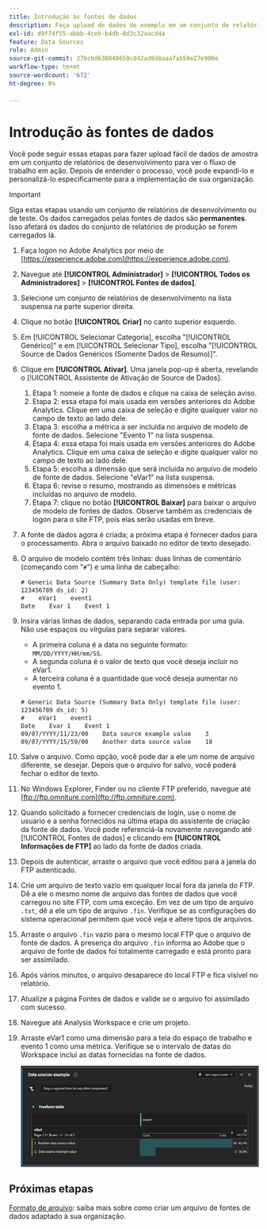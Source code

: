 ```yaml
---
title: Introdução às fontes de dados
description: Faça upload de dados de exemplo em um conjunto de relatórios de desenvolvimento.
exl-id: d9f74f55-abbb-4ceb-b4db-8d3c32aacd4a
feature: Data Sources
role: Admin
source-git-commit: 27bcbd638848650c842ad8d8aaa7ab59e27e900e
workflow-type: tm+mt
source-wordcount: '672'
ht-degree: 0%

---
```


# Introdução às fontes de dados

Você pode seguir essas etapas para fazer upload fácil de dados de amostra em um conjunto de relatórios de desenvolvimento para ver o fluxo de trabalho em ação. Depois de entender o processo, você pode expandi-lo e personalizá-lo especificamente para a implementação de sua organização.

>[!IMPORTANT]
>
>Siga estas etapas usando um conjunto de relatórios de desenvolvimento ou de teste. Os dados carregados pelas fontes de dados são **permanentes**. Isso afetará os dados do conjunto de relatórios de produção se forem carregados lá.

1. Faça logon no Adobe Analytics por meio de [https://experience.adobe.com](https://experience.adobe.com).
1. Navegue até **[!UICONTROL Administrador]** > **[!UICONTROL Todos os Administradores]** > **[!UICONTROL Fontes de dados]**.
1. Selecione um conjunto de relatórios de desenvolvimento na lista suspensa na parte superior direita.
1. Clique no botão **[!UICONTROL Criar]** no canto superior esquerdo.
1. Em [!UICONTROL Selecionar Categoria], escolha &quot;[!UICONTROL Genérico]&quot; e em [!UICONTROL Selecionar Tipo], escolha &quot;[!UICONTROL Source de Dados Genéricos (Somente Dados de Resumo)]&quot;.
1. Clique em **[!UICONTROL Ativar]**. Uma janela pop-up é aberta, revelando o [!UICONTROL Assistente de Ativação de Source de Dados].
   1. Etapa 1: nomeie a fonte de dados e clique na caixa de seleção aviso.
   1. Etapa 2: essa etapa foi mais usada em versões anteriores do Adobe Analytics. Clique em uma caixa de seleção e digite qualquer valor no campo de texto ao lado dele.
   1. Etapa 3: escolha a métrica a ser incluída no arquivo de modelo de fonte de dados. Selecione &quot;Evento 1&quot; na lista suspensa.
   1. Etapa 4: essa etapa foi mais usada em versões anteriores do Adobe Analytics. Clique em uma caixa de seleção e digite qualquer valor no campo de texto ao lado dele.
   1. Etapa 5: escolha a dimensão que será incluída no arquivo de modelo de fonte de dados. Selecione &quot;eVar1&quot; na lista suspensa.
   1. Etapa 6: revise o resumo, mostrando as dimensões e métricas incluídas no arquivo de modelo.
   1. Etapa 7: clique no botão **[!UICONTROL Baixar]** para baixar o arquivo de modelo de fontes de dados. Observe também as credenciais de logon para o site FTP, pois elas serão usadas em breve.
1. A fonte de dados agora é criada; a próxima etapa é fornecer dados para o processamento. Abra o arquivo baixado no editor de texto desejado.
1. O arquivo de modelo contém três linhas: duas linhas de comentário (começando com &quot;`#`&quot;) e uma linha de cabeçalho:

   ```text
   # Generic Data Source (Summary Data Only) template file (user: 123456789 ds_id: 2)
   #    eVar1    event1
   Date    Evar 1    Event 1
   ```

1. Insira várias linhas de dados, separando cada entrada por uma guia. Não use espaços ou vírgulas para separar valores.
   * A primeira coluna é a data no seguinte formato: `MM/DD/YYYY/HH/mm/SS`.
   * A segunda coluna é o valor de texto que você deseja incluir no eVar1.
   * A terceira coluna é a quantidade que você deseja aumentar no evento 1.

   ```text
   # Generic Data Source (Summary Data Only) template file (user: 123456789 ds_id: 5)
   #    eVar1    event1
   Date    Evar 1    Event 1
   09/07/YYYY/11/23/00    Data source example value    3
   09/07/YYYY/15/59/00    Another data source value    18
   ```

1. Salve o arquivo. Como opção, você pode dar a ele um nome de arquivo diferente, se desejar. Depois que o arquivo for salvo, você poderá fechar o editor de texto.
1. No Windows Explorer, Finder ou no cliente FTP preferido, navegue até [ftp://ftp.omniture.com](ftp://ftp.omniture.com).
1. Quando solicitado a fornecer credenciais de login, use o nome de usuário e a senha fornecidos na última etapa do assistente de criação da fonte de dados. Você pode referenciá-la novamente navegando até [!UICONTROL Fontes de dados] e clicando em **[!UICONTROL Informações de FTP]** ao lado da fonte de dados criada.
1. Depois de autenticar, arraste o arquivo que você editou para a janela do FTP autenticado.
1. Crie um arquivo de texto vazio em qualquer local fora da janela do FTP. Dê a ele o mesmo nome de arquivo das fontes de dados que você carregou no site FTP, com uma exceção. Em vez de um tipo de arquivo `.txt`, dê a ele um tipo de arquivo `.fin`. Verifique se as configurações do sistema operacional permitem que você veja e altere tipos de arquivos.
1. Arraste o arquivo `.fin` vazio para o mesmo local FTP que o arquivo de fonte de dados. A presença do arquivo `.fin` informa ao Adobe que o arquivo de fonte de dados foi totalmente carregado e está pronto para ser assimilado.
1. Após vários minutos, o arquivo desaparece do local FTP e fica visível no relatório.
1. Atualize a página Fontes de dados e valide se o arquivo foi assimilado com sucesso.
1. Navegue até Analysis Workspace e crie um projeto.
1. Arraste eVar1 como uma dimensão para a tela do espaço de trabalho e evento 1 como uma métrica. Verifique se o intervalo de datas do Workspace inclui as datas fornecidas na fonte de dados.

   ![Exemplo de relatório](assets/success-report.png)

## Próximas etapas

[Formato de arquivo](file-format.md): saiba mais sobre como criar um arquivo de fontes de dados adaptado à sua organização.

